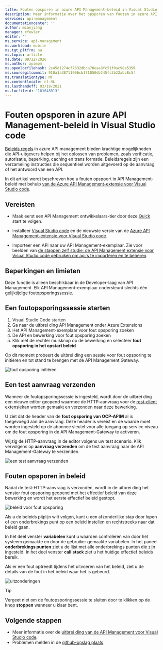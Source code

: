 ```yaml
---
title: Fouten opsporen in azure API Management-beleid in Visual Studio code | Microsoft Docs
description: Meer informatie over het opsporen van fouten in azure API Management-beleid met behulp van de Azure API Management Visual Studio code extension
services: api-management
documentationcenter: ''
author: miaojiang
manager: cfowler
editor: ''
ms.service: api-management
ms.workload: mobile
ms.tgt_pltfrm: na
ms.topic: article
ms.date: 09/22/2020
ms.author: apimpm
ms.openlocfilehash: 2e45d1274cf7332dbca70eaa8fc51f0ac98e5359
ms.sourcegitcommit: 910a1a38711966cb171050db245fc3b22abc8c5f
ms.translationtype: MT
ms.contentlocale: nl-NL
ms.lasthandoff: 03/19/2021
ms.locfileid: "101648013"
---
```

# <a name="debug-azure-api-management-policies-in-visual-studio-code"></a>Fouten opsporen in azure API Management-beleid in Visual Studio code

[Beleids regels](api-management-policies.md) in azure API management bieden krachtige mogelijkheden die API-uitgevers helpen bij het oplossen van problemen, zoals verificatie, autorisatie, beperking, caching en trans formatie. Beleidsregels zijn een verzameling instructies die sequentieel worden uitgevoerd op de aanvraag of het antwoord van een API. 

In dit artikel wordt beschreven hoe u fouten opspoort in API Management-beleid met behulp [van de Azure API Management-extensie voor Visual Studio code](https://marketplace.visualstudio.com/items?itemName=ms-azuretools.vscode-apimanagement). 

## <a name="prerequisites"></a>Vereisten

* Maak eerst een API Management ontwikkelaars-tier door deze [Quick](get-started-create-service-instance.md) start te volgen.

* Installeer [Visual Studio code](https://code.visualstudio.com/) en de nieuwste versie van de [Azure API Management-extensie voor Visual Studio code](https://marketplace.visualstudio.com/items?itemName=ms-azuretools.vscode-apimanagement). 

* Importeer een API naar uw API Management-exemplaar. Zie voor beelden van [de stappen zelf studie: de API Management extensie voor Visual Studio code gebruiken om api's te importeren en te beheren](visual-studio-code-tutorial.md).

## <a name="restrictions-and-limitations"></a>Beperkingen en limieten

Deze functie is alleen beschikbaar in de Developer-laag van API Management. Elk API Management-exemplaar ondersteunt slechts één gelijktijdige foutopsporingssessie.

## <a name="initiate-a-debugging-session"></a>Een foutopsporingssessie starten

1. Visual Studio Code starten
2. Ga naar de uitbrei ding API Management onder Azure Extensions
3. Het API Management-exemplaar voor fout opsporing zoeken
4. De API en bewerking voor fout opsporing zoeken
5. Klik met de rechter muisknop op de bewerking en selecteer **fout opsporing in het opstart beleid**

Op dit moment probeert de uitbrei ding een sessie voor fout opsporing te initiëren en tot stand te brengen met de API Management Gateway.

![fout opsporing initiëren](media/api-management-debug-policies/initiate-debugging-session.png)

## <a name="send-a-test-request"></a>Een test aanvraag verzenden
Wanneer de foutopsporingssessie is ingesteld, wordt door de uitbrei ding een nieuwe editor geopend waarmee de HTTP-aanvraag voor de [rest-client extensie](https://marketplace.visualstudio.com/items?itemName=humao.rest-client)kan worden gemaakt en verzonden naar deze bewerking.

U ziet dat de header van de **fout opsporing van OCP-APIM** al is toegevoegd aan de aanvraag. Deze header is vereist en de waarde moet worden ingesteld op de abonnee sleutel voor alle toegang op service niveau om de fout opsporing in de API Management-Gateway te activeren.

Wijzig de HTTP-aanvraag in de editor volgens uw test scenario. Klik vervolgens op **aanvraag verzenden** om de test aanvraag naar de API Management-Gateway te verzenden.

![een test aanvraag verzenden](media/api-management-debug-policies/rest-client.png)

## <a name="debug-policies"></a>Fouten opsporen in beleid
Nadat de test-HTTP-aanvraag is verzonden, wordt in de uitbrei ding het venster fout opsporing geopend met het effectief beleid van deze bewerking en wordt het eerste effectief beleid gestopt. 

![beleid voor fout opsporing](media/api-management-debug-policies/main-window.png)

Als u de beleids pijplijn wilt volgen, kunt u een afzonderlijke stap door lopen of een onderbrekings punt op een beleid instellen en rechtstreeks naar dat beleid gaan. 

In het deel venster **variabelen** kunt u waarden controleren van door het systeem gemaakte en door de gebruiker gemaakte variabelen. In het paneel **onderbrekings punten** ziet u de lijst met alle onderbrekings punten die zijn ingesteld. In het deel venster **call stack** ziet u het huidige effectief beleids bereik. 

Als er een fout optreedt tijdens het uitvoeren van het beleid, ziet u de details van de fout in het beleid waar het is gebeurd. 

![uitzonderingen](media/api-management-debug-policies/exception.png)

> [!TIP]
> Vergeet niet om de foutopsporingssessie te sluiten door te klikken op de knop **stoppen** wanneer u klaar bent.


## <a name="next-steps"></a>Volgende stappen

+ Meer informatie over de [uitbrei ding van de API Management voor Visual Studio code](https://marketplace.visualstudio.com/items?itemName=ms-azuretools.vscode-apimanagement). 
+ Problemen melden in de [github-opslag plaats](https://github.com/Microsoft/vscode-apimanagement)

